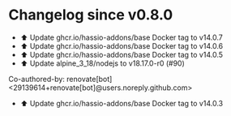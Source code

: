 # Changelog since v0.8.0
- ⬆️ Update ghcr.io/hassio-addons/base Docker tag to v14.0.7 
- ⬆️ Update ghcr.io/hassio-addons/base Docker tag to v14.0.6 
- ⬆️ Update ghcr.io/hassio-addons/base Docker tag to v14.0.5 
- ⬆️ Update alpine_3_18/nodejs to v18.17.0-r0 (#90)

Co-authored-by: renovate[bot] <29139614+renovate[bot]@users.noreply.github.com> 
- ⬆️ Update ghcr.io/hassio-addons/base Docker tag to v14.0.3 
